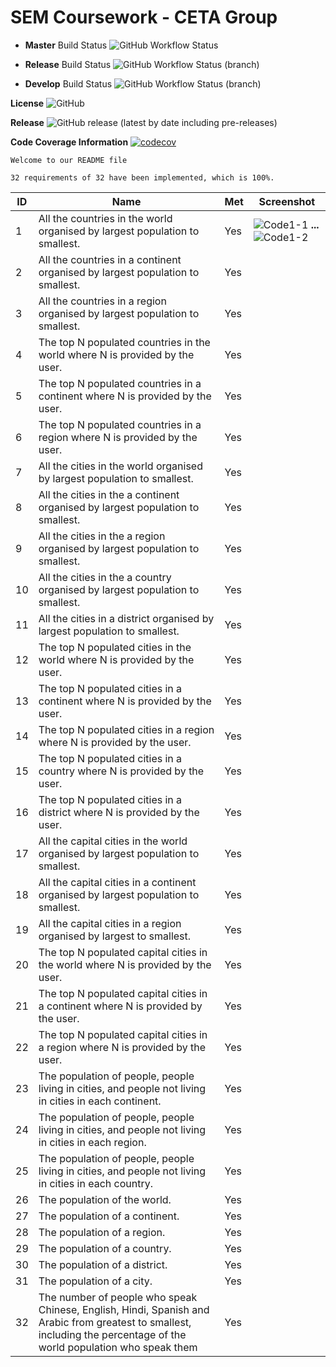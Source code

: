 # SEM Coursework - CETA Group

* __Master__ Build Status ![GitHub Workflow Status](https://img.shields.io/github/workflow/status/40440665/SEM_CW/master-workflow)

* __Release__ Build Status ![GitHub Workflow Status (branch)](https://img.shields.io/github/workflow/status/40440665/SEM_CW/master-workflow/release?style=flat-square)

* __Develop__ Build Status ![GitHub Workflow Status (branch)](https://img.shields.io/github/workflow/status/40440665/SEM_CW/master-workflow/develop?style=flat-square)

__License__ ![GitHub](https://img.shields.io/github/license/40440665/SEM_CW?style=plastic)

__Release__ ![GitHub release (latest by date including pre-releases)](https://img.shields.io/github/v/release/40440665/SEM_CW?include_prereleases)

__Code Coverage Information__ [![codecov](https://codecov.io/gh/40440665/SEM_CW/branch/master/graph/badge.svg?token=LHT5MFI2OP)](https://codecov.io/gh/40440665/SEM_CW)

```
Welcome to our README file
```



```
32 requirements of 32 have been implemented, which is 100%.
```


| ID    | Name | Met  | Screenshot |
|-------|------|------|------------|
| 1     | All the countries in the world organised by largest population to smallest. | Yes | ![Code1-1](https://github.com/40440665/SEM_CW/blob/feature/language-reports/screenshots/1-1.png) __...__ ![Code1-2](https://github.com/40440665/SEM_CW/blob/feature/language-reports/screenshots/1-2.png) |
| 2     | All the countries in a continent organised by largest population to smallest. | Yes |   |
| 3     | All the countries in a region organised by largest population to smallest. | Yes |  |
| 4     | The top N populated countries in the world where N is provided by the user. | Yes |  |
| 5     | The top N populated countries in a continent where N is provided by the user. | Yes |   |
| 6     | The top N populated countries in a region where N is provided by the user. | Yes |  |
| 7     | All the cities in the world organised by largest population to smallest. | Yes |  |
| 8     | All the cities in the a continent organised by largest population to smallest. | Yes |   |
| 9     | All the cities in the a region organised by largest population to smallest. | Yes |  |
| 10    | All the cities in the a country organised by largest population to smallest. | Yes |  |
| 11    | All the cities in a district organised by largest population to smallest. | Yes |   |
| 12    | The top N populated cities in the world where N is provided by the user. | Yes |  |
| 13    | The top N populated cities in a continent where N is provided by the user. | Yes |  |
| 14    | The top N populated cities in a region where N is provided by the user. | Yes |   |
| 15    | The top N populated cities in a country where N is provided by the user. | Yes |  |
| 16    | The top N populated cities in a district where N is provided by the user. | Yes |  |
| 17    | All the capital cities in the world organised by largest population to smallest. | Yes |   |
| 18    | All the capital cities in a continent organised by largest population to smallest. | Yes |  |
| 19    | All the capital cities in a region organised by largest to smallest. | Yes |  |
| 20    | The top N populated capital cities in the world where N is provided by the user. | Yes |   |
| 21    | The top N populated capital cities in a continent where N is provided by the user. | Yes |  |
| 22    | The top N populated capital cities in a region where N is provided by the user. | Yes |  |
| 23    | The population of people, people living in cities, and people not living in cities in each continent. | Yes |   |
| 24    | The population of people, people living in cities, and people not living in cities in each region. | Yes |  |
| 25    | The population of people, people living in cities, and people not living in cities in each country. | Yes |  |
| 26    | The population of the world. | Yes |   |
| 27    | The population of a continent. | Yes |  |
| 28    | The population of a region. | Yes |  |
| 29    | The population of a country. | Yes |   |
| 30    | The population of a district. | Yes |  |
| 31    | The population of a city. | Yes |  |
| 32    | The number of people who speak Chinese, English, Hindi, Spanish and Arabic from greatest to smallest, including the percentage of the world population who speak them | Yes |   |
